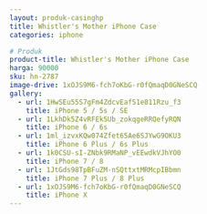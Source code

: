 ```yaml
---
layout: produk-casinghp
title: Whistler's Mother iPhone Case
categories: iphone

# Produk
product-title: Whistler's Mother iPhone Case
harga: 90000
sku: hn-2787
image-drive: 1xOJS9M6-fch7oKbG-r0fQmaqD0GNeSCQ
gallery:
  - url: 1HwSEu55S7gFm4ZdcvEafS1e811Rzu_f3
    title: iPhone 5 / 5s / SE
  - url: 1LkhDk5Z4vRFEk5Ub_zokqgeRRQefyRQN
    title: iPhone 6 / 6s
  - url: 1ml_izvxKQw074Zfet65Ae6SJYwG9OKU3
    title: iPhone 6 Plus / 6s Plus
  - url: 1k0CSU-sI-ZNbk9RMaNP_vEEwdkVJhYO0
    title: iPhone 7 / 8
  - url: 1JtGds98TpBFuZM-nSQttxtMRMcpIBbmn
    title: iPhone 7 Plus / 8 Plus
  - url: 1xOJS9M6-fch7oKbG-r0fQmaqD0GNeSCQ
    title: iPhone X
---
```


